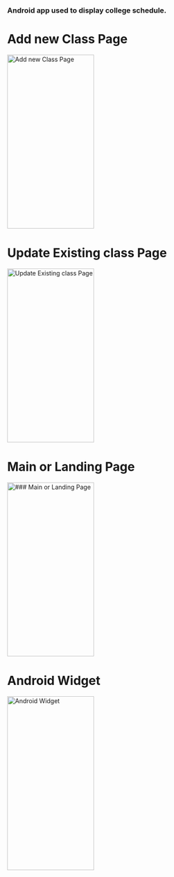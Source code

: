 ### Android app used to display college schedule.
<div>
<h1>Add new Class Page</h1>
   <img src="https://github.com/vegetassj3/college/raw/master/app/src/main/res/drawable-nodpi/add.jpg" alt="Add new Class Page" width="200" height="400">
</div>
<h1>Update Existing class Page</h1>
    <img src="https://github.com/vegetassj3/college/blob/master/app/src/main/res/drawable-nodpi/update.jpg" alt="Update Existing class Page" width="200" height="400">
</div>
<h1>Main or Landing Page</h1>
   <img src="https://github.com/vegetassj3/college/blob/master/app/src/main/res/drawable-nodpi/list.jpg" alt="### Main or Landing Page" width="200" height="400">
</div>
<h1>Android Widget</h1>
    <img src="https://github.com/vegetassj3/college/blob/master/app/src/main/res/drawable-nodpi/widget.jpg" alt="Android Widget" width="200" height="400">
</div>
